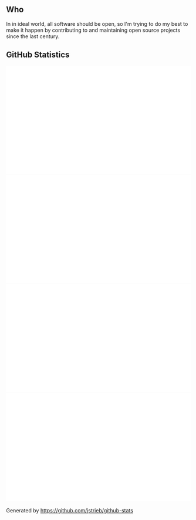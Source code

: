 ## Who

In in ideal world, all software should be open, so I'm trying to do my best to
make it happen by contributing to and maintaining open source projects since
the last century.

## GitHub Statistics

![](https://raw.githubusercontent.com/vadz/github-stats/master/generated/overview.svg#gh-dark-mode-only)
![](https://raw.githubusercontent.com/vadz/github-stats/master/generated/overview.svg#gh-light-mode-only)
![](https://raw.githubusercontent.com/vadz/github-stats/master/generated/languages.svg#gh-dark-mode-only)
![](https://raw.githubusercontent.com/vadz/github-stats/master/generated/languages.svg#gh-light-mode-only)

Generated by https://github.com/jstrieb/github-stats
